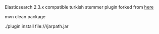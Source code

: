 
Elasticsearch 2.3.x compatible turkish stemmer plugin forked from [here](https://github.com/skroutz/elasticsearch-analysis-turkishstemmer)

mvn clean package

./plugin install file:///jarpath.jar
